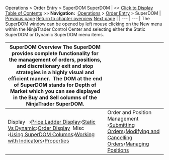 ﻿
Operations > Order Entry > SuperDOM
SuperDOM
| << [Click to Display Table of Contents](superdom.md) >> **Navigation:**     [Operations](operations.md) > [Order Entry](order_entry.md) > SuperDOM | [Previous page](properties_order_ticket.md) [Return to chapter overview](order_entry.md) [Next page](price_ladder_display.md) |
| --- | --- |
The SuperDOM window can be opened by left mouse clicking on the New menu within the NinjaTrader Control Center and selecting either the Static SuperDOM or Dynamic SuperDOM menu items.

| SuperDOM Overview The SuperDOM provides complete functionality for the management of orders, positions, and discretionary exit and stop strategies in a highly visual and efficient manner.  The DOM at the end of SuperDOM stands for Depth of Market which you can see displayed in the Buy and Sell columns of the NinjaTrader SuperDOM. | |
| --- | --- |
| Display   ›[Price Ladder Display](price_ladder_display.md)›[Static Vs Dynamic](static_vs_dynamic_price_ladder.md)›[Order Display](order_display.md)  Misc   ›[Using SuperDOM Columns](using_superdom_columns.md)›[Working with Indicators](working_with_indicators_superdom.md)›[Properties](properties_superdom.md) | Order and Position Management   ›[Submitting Orders](submitting_orders_superdom.md)›[Modifying and Cancelling Orders](modifying_and_cancelling_orders_superdom.md)›[Managing Positions](managing_positions_superdom.md) |
